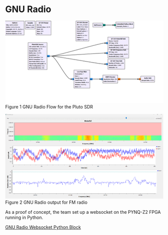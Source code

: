 # **GNU Radio**



![GNU Radio Flow](Images/GNU_RADIO_Flow_Pluto1.png)
Figure 1 GNU Radio Flow for the Pluto SDR

![GNU Radio FM radio output](Images/GNU_RADIO_Output_Pluto1.png)
Figure 2 GNU Radio output for FM radio


As a proof of concept, the team set up a websocket on the PYNQ-Z2 FPGA running in Python.

[GNU Radio Websocket Python Block](GNU_Radio/Pluto_RX_FM/LED_Test_epy_block_1.py)
